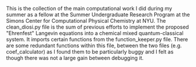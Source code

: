 This is the collection of the main computational work I did during my summer as a fellow at the Summer Undergraduate Research Program at the Simons Center for Computational Physical Chemistry at NYU.
The clean_diosi.py file is the sum of previous efforts to implement the proposed "Ehrenfest" Langevin equations into a chemical mixed quantum-classical system.  It imports certain functions from the function_keeper.py file.  There are some redundant functions within this file, between the two files (e.g. coef_calculator) as I found them to be particularly buggy and I felt as though there was not a large gain between debugging it.
